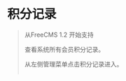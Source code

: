 # 积分记录 #

<p>
<blockquote></p>
<p>
</blockquote><blockquote>从FreeCMS 1.2 开始支持</p>
<p>
查看系统所有会员积分记录。</p>
<p>
从左侧管理菜单点击积分记录进入。</p>
<p>
<a href='http://static.oschina.net/uploads/space/2013/0305/132910_t0gY_916014.png'><img src='http://static.oschina.net/uploads/space/2013/0305/132910_t0gY_916014.png' alt='' /></a></p>